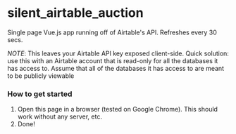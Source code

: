 # silent_airtable_auction

Single page Vue.js app running off of Airtable's API.
Refreshes every 30 secs.

*NOTE*: This leaves your Airtable API key exposed client-side. 
Quick solution: use this with an Airtable account that is read-only for all the databases it has access to. Assume that all of the databases it has access to are meant to be publicly viewable

### How to get started

1. Open this page in a browser (tested on Google Chrome). This should work without any server, etc.
2. Done!


